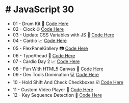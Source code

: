 # # JavaScript 30

- 01 - Drum Kit :musical_score: [Code Here](https://github.com/KewinLizarraga/JavaScript30/tree/master/JavaScriptDrumKit)
- 02 - Clock :alarm_clock: [Code Here](https://github.com/KewinLizarraga/JavaScript30/tree/master/02_Clock)
- 03 - Update CSS Variables with JS :art: [Code Here](https://github.com/KewinLizarraga/JavaScript30/tree/master/03_UpdateCSSVariablesWithJS)
- 04 - Cardio :chart_with_upwards_trend: [Code Here](https://github.com/KewinLizarraga/JavaScript30/tree/master/04_Cardio)
- 05 - FlexPanelGallery :camera: [Code Here](https://github.com/KewinLizarraga/JavaScript30/tree/master/05_FlexPanelGallery)
- 06 - TypeAhead :memo: [Code Here](https://github.com/KewinLizarraga/JavaScript30/tree/master/06_TypeAhead)
- 07 - Cardio Day 2 :chart_with_upwards_trend: [Code Here](https://github.com/KewinLizarraga/JavaScript30/tree/master/07_CardioDay2)
- 08 - Fun With HTML5 Canvas :art: [Code Here](https://github.com/KewinLizarraga/JavaScript30/tree/master/08_FunWithHTML5Canvas)
- 09 - Dev Tools Domination :computer: [Code Here](https://github.com/KewinLizarraga/JavaScript30/tree/master/09_DevToolsDomination)
- 10 - Hold Shift And Check Checkboxes :ballot_box_with_check: [Code Here](https://github.com/KewinLizarraga/JavaScript30/tree/master/10_HoldShiftAndCheckCheckboxes)
- 11 - Custom Video Player :movie_camera: [Code Here](https://github.com/KewinLizarraga/JavaScript30/tree/master/11_CustomVideoPlayer)
- 12 - Key Sequence Detection :unicorn: [Code Here](https://github.com/KewinLizarraga/JavaScript30/tree/master/12_KeySequenceDetection)
